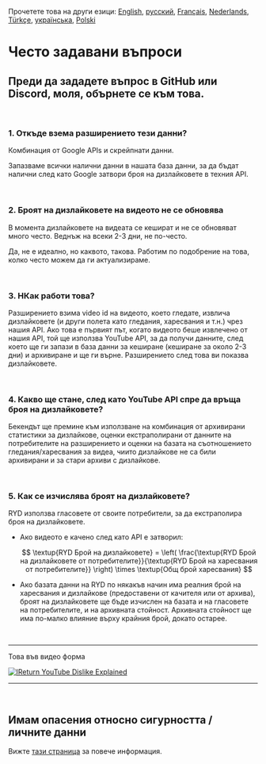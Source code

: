 Прочетете това на други езици:  [English](FAQ.md), [русский](FAQru.md), [Français](FAQfr.md), [Nederlands](FAQnl.md), [Türkçe](FAQtr.md), [українська](FAQuk.md), [Polski](FAQpl.md)


# Често задавани въпроси

## Преди да зададете въпрос в GitHub или Discord, моля, обърнете се към това.

<br>

### **1. Откъде взема разширението тези данни?**

Комбинация от Google APIs и скрейпнати данни.

Запазваме всички налични данни в нашата база данни, за да бъдат налични след като Google затвори броя на дизлайковете в техния API.

<br>

### **2. Броят на дизлайковете на видеото не се обновява**

В момента дизлайковете на видеата се кешират и не се обновяват много често. Веднъж на всеки 2-3 дни, не по-често.

Да, не е идеално, но каквото, такова. Работим по подобрение на това, колко често можем да ги актуализираме.

<br>

### **3. HКак работи това?**

Разширението взима video id на видеото, което гледате, извлича дизлайковете (и други полета като гледания, харесвания и т.н.) чрез нашия API. Ако това е първият път, когато видеото беше извлечено от нашия API, той ще използва YouTube API, за да получи данните, след което ще ги запази в база данни за кеширане (кеширане за около 2-3 дни) и архивиране и ще ги върне. Разширението след това ви показва дизлайковете.

<br>

### **4. Какво ще стане, след като YouTube API спре да връща броя на дизлайковете?**

Бекендът ще премине към използване на комбинация от архивирани статистики за дизлайкове, оценки екстраполирани от данните на потребителите на разширението и оценки на базата на съотношението гледания/харесвания за видеа, чиито дизлайкове не са били архивирани и за стари архиви с дизлайкове.

<br>

### **5. Как се изчислява броят на дизлайковете?**

RYD използва гласовете от своите потребители, за да екстраполира броя на дизлайковете.

- Ако видеото е качено след като API е затворил:

  $$ \textup{RYD Брой на дизлайковете} = \left( \frac{\textup{RYD Брой на дизлайковете от потребителите}}{\textup{RYD Брой на харесвания от потребителите}} \right) \times \textup{Общ брой харесвания} $$

- Ако базата данни на RYD по някакъв начин има реалния брой на харесвания и дизлайкове (предоставени от качителя или от архива), броят на дизлайковете ще бъде изчислен на базата и на гласовете на потребителите, и на архивната стойност. Архивната стойност ще има по-малко влияние върху крайния брой, докато остарее.

<br>

---

Това във видео форма

[![IReturn YouTube Dislike Explained](https://yt-embed.herokuapp.com/embed?v=GSmmtv-0yYQ)](https://www.youtube.com/watch?v=GSmmtv-0yYQ)

---

<br>

## Имам опасения относно сигурността / личните данни

Вижте [тази страница](SECURITY-FAQbg.md) за повече информация.
